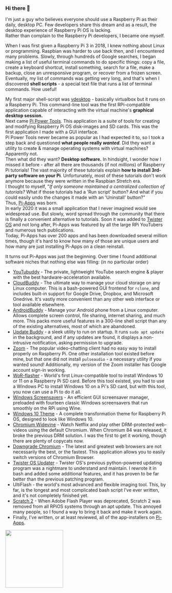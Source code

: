 ### Hi there 👋

I'm just a guy who believes everyone should use a Raspberry Pi as their daily, desktop PC. Few developers share this dream and as a result, the desktop experience of Raspberry Pi OS is lacking.  
Rather than complain to the Raspberry Pi developers, I became one myself.  

When I was first given a Raspberry Pi 3 in 2018, I knew nothing about Linux or programming. Raspbian was harder to use back then, and I encountered many problems. Slowly, through hundreds of Google searches, I began making a list of useful terminal commands to do specific things: copy a file, create a keyboard shortcut, install something, search for a file, make a backup, close an unresponsive program, or recover from a frozen screen. Eventually, my list of commands was getting very long, and that's when I discovered **shell scripts** - a special text file that runs a list of terminal commands. How useful!  

My first major shell-script was [vdesktop](https://github.com/Botspot/vdesktop) - basically virtualbox but it runs on a Raspberry Pi. This command-line tool was the first RPi-compatible application capable of interacting with the virtual machine's **graphical desktop session.**  
Next came [Pi Power Tools](https://github.com/Botspot/Pi-Power-Tools). This application is a suite of tools for creating and modifying Raspberry Pi OS disk-images and SD cards. This was the first application I made with a GUI interface.  
Pi Power Tools never became as popular as I had expected it to, so I took a step back and questioned **what people really *wanted***. Did they want a utility to create & manage operating systems with virtual machines? Apparently not.  
Then what did they want? **Desktop software.** In hindsight, I wonder how I missed it before - after all there are thousands (if not *millions*) of Raspberry Pi tutorials! The vast majority of these tutorials explain **how to install 3rd-party software on your Pi**. Unfortunately, most of these tutorials don't work anymore because they were written in the Raspbian Stretch era.  
I thought to myself, "*If only someone maintained a centralized collection of tutorials?* What if those tutorials had a 'Run script' button? And what if you could easily undo the changes it made with an 'Uninstall' button?"  
Thus, [Pi-Apps](https://github.com/Botspot/pi-apps) was born.  
In early 2020 it was a small application that I never imagined would see widespread use. But slowly, word spread through the community that there is finally a convenient alternative to tutorials. Soon it was added to [Twister OS](https://twisteros.com) and not long after, Pi-Apps was featured by all the large RPi YouTubers and numerous tech publications.  
Today, Pi-Apps has over 200 apps and has been downloaded several million times, though it's hard to know how many of those are unique users and how many are just installing Pi-Apps on a clean reinstall.  

It turns out Pi-Apps was just the beginning. Over time I found additional software niches that nothing else was filling: (in no particular order)

- [YouTubuddy](https://github.com/Botspot/youtubuddy) - The private, lightweight YouTube search engine & player with the best hardware-acceleration available.
- [CloudBuddy](https://github.com/Botspot/cloudbuddy) - The ultimate way to manage your cloud storage on any Linux computer. This is a bash-powered GUI frontend for `rclone`, and includes built-in support for Google Drive, Dropbox, and Microsoft Onedrive. It's vastly more convenient than any other web interface or tool available elsewhere.
- [AndroidBuddy](https://github.com/Botspot/androidbuddy) - Manage your Android phone from a Linux computer. Allows complete screen control, file sharing, internet sharing, and much more. This packs more useful features in a 300-line shell script than any of the existing alternatives, most of which are abandoned.
- [Update Buddy](https://github.com/Botspot/update-buddy) - a sleek utility to run on startup. It runs `sudo apt update` in the background, and if any updates are found, it displays a non-intrusive notification, asking permission to upgrade.
- [Zoom](https://www.raspberrypi.org/forums/viewtopic.php?f=63&t=287680) - The popular video-chatting client had no easy way to install properly on Raspberry Pi. One other installation tool existed before mine, but that one did not install `pulseaudio` - a necessary utility if you wanted sound! Additionally, my version of the Zoom installer has Google account sign-in working.
- [WoR-flasher](https://github.com/Botspot/wor-flasher) - World's first Linux-compatible tool to install Windows 10 or 11 on a Raspberry Pi SD card. Before this tool existed, you had to use a Windows PC to install Windows 10 on a Pi's SD card, but with this tool, you now can use a Pi to do it all.
- [Windows Screensavers](https://github.com/Botspot/Screensavers) - An efficient GUI screensaver manager, preloaded with fourteen classic Windows screensavers that run smoothly on the RPi using Wine.
- [Windows 10 Theme](https://github.com/Botspot/Windows-10) - A complete transformation theme for Raspberry Pi OS, designed to look like Windows 10.
- [Chromium Widevine](https://github.com/Botspot/chromium-v84-widevine) - Watch Netflix and play other DRM-protected web-videos using the default Chromium. When Chromium 84 was released, it broke the previous DRM solution. I was the first to get it working, though there are plenty of copycats now.
- [Downgrade Chromium](https://www.raspberrypi.org/forums/viewtopic.php?f=63&t=308303) - The latest and greatest web browsers are not necessarily the best, or the fastest. This application allows you to easily switch versions of Chromium Browser.
- [Twister OS Updater](https://github.com/Botspot/TwistUP) - Twister OS's previous python-powered updating program was a nightmare to understand and maintain. I rewrote it in bash  and added some additional features, and it has proven to be far better than the previous patching program.
- UltiFlash - the world's most advanced and flexible imaging tool. This, by far, is the longest and most complicated bash script I've ever written, and it's not completely finished yet.
- [Scratch 2](https://github.com/Botspot/scratch2) - When Adobe Flash Player was deprecated, Scratch 2 was removed from all RPiOS systems through an apt update. This annoyed many people, so I found a way to bring it back and make it work again.
- Finally, I've written, or at least reviewed, all of the app-installers on [Pi-Apps](https://github.com/Botspot/pi-apps).

<img height="180em" src="https://github-readme-stats.vercel.app/api?username=Botspot&show_icons=true&hide_border=true&&count_private=true&include_all_commits=true" />

